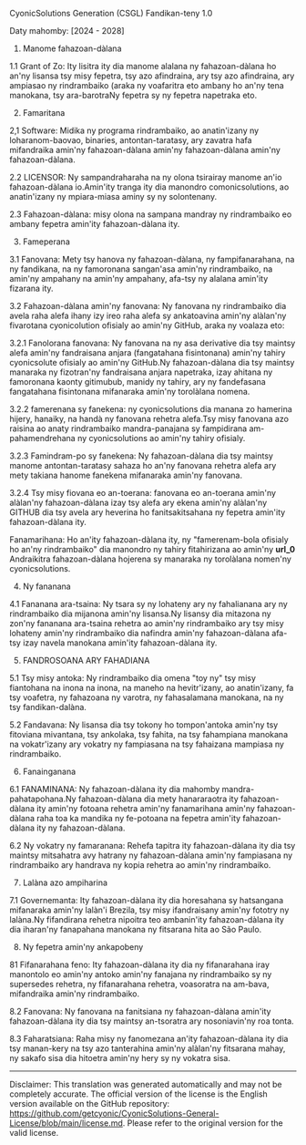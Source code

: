 CyonicSolutions Generation (CSGL)
Fandikan-teny 1.0

Daty mahomby: [2024 - 2028]

1. Manome fahazoan-dàlana

1.1 Grant of Zo: Ity lisitra ity dia manome alalana ny fahazoan-dàlana ho an'ny lisansa tsy misy fepetra, tsy azo afindraina, ary tsy azo afindraina, ary ampiasao ny rindrambaiko (araka ny voafaritra eto ambany ho an'ny tena manokana, tsy ara-barotraNy fepetra sy ny fepetra napetraka eto.

2. Famaritana

2,1 Software: Midika ny programa rindrambaiko, ao anatin'izany ny loharanom-baovao, binaries, antontan-taratasy, ary zavatra hafa mifandraika amin'ny fahazoan-dàlana amin'ny fahazoan-dàlana amin'ny fahazoan-dàlana.

2.2 LICENSOR: Ny sampandraharaha na ny olona tsirairay manome an'io fahazoan-dàlana io.Amin'ity tranga ity dia manondro comonicsolutions, ao anatin'izany ny mpiara-miasa aminy sy ny solontenany.

2.3 Fahazoan-dàlana: misy olona na sampana mandray ny rindrambaiko eo ambany fepetra amin'ity fahazoan-dàlana ity.

3. Fameperana

3.1 Fanovana: Mety tsy hanova ny fahazoan-dàlana, ny fampifanarahana, na ny fandikana, na ny famoronana sangan'asa amin'ny rindrambaiko, na amin'ny ampahany na amin'ny ampahany, afa-tsy ny alalana amin'ity fizarana ity.

3.2 Fahazoan-dàlana amin'ny fanovana: Ny fanovana ny rindrambaiko dia avela raha alefa ihany izy ireo raha alefa sy ankatoavina amin'ny alàlan'ny fivarotana cyonicolution ofisialy ao amin'ny GitHub, araka ny voalaza eto:

3.2.1 Fanolorana fanovana: Ny fanovana na ny asa derivative dia tsy maintsy alefa amin'ny fandraisana anjara (fangatahana fisintonana) amin'ny tahiry cyonicsolute ofisialy ao amin'ny GitHub.Ny fahazoan-dàlana dia tsy maintsy manaraka ny fizotran'ny fandraisana anjara napetraka, izay ahitana ny famoronana kaonty gitimubub, manidy ny tahiry, ary ny fandefasana fangatahana fisintonana mifanaraka amin'ny torolàlana nomena.

3.2.2 famerenana sy fanekena: ny cyonicsolutions dia manana zo hamerina hijery, hanaiky, na handà ny fanovana rehetra alefa.Tsy misy fanovana azo raisina ao anaty rindrambaiko mandra-panajana sy fampidirana am-pahamendrehana ny cyonicsolutions ao amin'ny tahiry ofisialy.

3.2.3 Famindram-po sy fanekena: Ny fahazoan-dàlana dia tsy maintsy manome antontan-taratasy sahaza ho an'ny fanovana rehetra alefa ary mety takiana hanome fanekena mifanaraka amin'ny fanovana.

3.2.4 Tsy misy fiovana eo an-toerana: fanovana eo an-toerana amin'ny alàlan'ny fahazoan-dàlana izay tsy alefa ary ekena amin'ny alàlan'ny GITHUB dia tsy avela ary heverina ho fanitsakitsahana ny fepetra amin'ity fahazoan-dàlana ity.

Fanamarihana: Ho an'ity fahazoan-dàlana ity, ny "famerenam-bola ofisialy ho an'ny rindrambaiko" dia manondro ny tahiry fitahirizana ao amin'ny __url_0__ Andraikitra fahazoan-dàlana hojerena sy manaraka ny torolàlana nomen'ny cyonicsolutions.

4. Ny fananana

4.1 Fananana ara-tsaina: Ny tsara sy ny lohateny ary ny fahalianana ary ny rindrambaiko dia mijanona amin'ny lisansa.Ny lisansy dia mitazona ny zon'ny fananana ara-tsaina rehetra ao amin'ny rindrambaiko ary tsy misy lohateny amin'ny rindrambaiko dia nafindra amin'ny fahazoan-dàlana afa-tsy izay navela manokana amin'ity fahazoan-dàlana ity.

5. FANDROSOANA ARY FAHADIANA

5.1 Tsy misy antoka: Ny rindrambaiko dia omena "toy ny" tsy misy fiantohana na inona na inona, na maneho na hevitr'izany, ao anatin'izany, fa tsy voafetra, ny fahazoana ny varotra, ny fahasalamana manokana, na ny tsy fandikan-dalàna.

5.2 Fandavana: Ny lisansa dia tsy tokony ho tompon'antoka amin'ny tsy fitoviana mivantana, tsy ankolaka, tsy fahita, na tsy fahampiana manokana na vokatr'izany ary vokatry ny fampiasana na tsy fahaizana mampiasa ny rindrambaiko.

6. Fanainganana

6.1 FANAMINANA: Ny fahazoan-dàlana ity dia mahomby mandra-pahatapohana.Ny fahazoan-dàlana dia mety hanararaotra ity fahazoan-dàlana ity amin'ny fotoana rehetra amin'ny fanamarihana amin'ny fahazoan-dàlana raha toa ka mandika ny fe-potoana na fepetra amin'ity fahazoan-dàlana ity ny fahazoan-dàlana.

6.2 Ny vokatry ny famaranana: Rehefa tapitra ity fahazoan-dàlana ity dia tsy maintsy mitsahatra avy hatrany ny fahazoan-dàlana amin'ny fampiasana ny rindrambaiko ary handrava ny kopia rehetra ao amin'ny rindrambaiko.

7. Lalàna azo ampiharina

7.1 Governemanta: Ity fahazoan-dàlana ity dia horesahana sy hatsangana mifanaraka amin'ny lalàn'i Brezila, tsy misy ifandraisany amin'ny fototry ny lalàna.Ny fifandirana rehetra nipoitra teo ambanin'ity fahazoan-dàlana ity dia iharan'ny fanapahana manokana ny fitsarana hita ao São Paulo.

8. Ny fepetra amin'ny ankapobeny

81 Fifanarahana feno: Ity fahazoan-dàlana ity dia ny fifanarahana iray manontolo eo amin'ny antoko amin'ny fanajana ny rindrambaiko sy ny supersedes rehetra, ny fifanarahana rehetra, voasoratra na am-bava, mifandraika amin'ny rindrambaiko.

8.2 Fanovana: Ny fanovana na fanitsiana ny fahazoan-dàlana amin'ity fahazoan-dàlana ity dia tsy maintsy an-tsoratra ary nosoniavin'ny roa tonta.

8.3 Faharatsiana: Raha misy ny fanomezana an'ity fahazoan-dàlana ity dia tsy manan-kery na tsy azo tanterahina amin'ny alàlan'ny fitsarana mahay, ny sakafo sisa dia hitoetra amin'ny hery sy ny vokatra sisa.

---
Disclaimer: This translation was generated automatically and may not be completely accurate. The official version of the license is the English version available on the GitHub repository: https://github.com/getcyonic/CyonicSolutions-General-License/blob/main/license.md. Please refer to the original version for the valid license.
